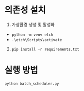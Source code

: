 # 의존성 설치

1. 가상환경 생성 및 활성화
- ```python -m venv etch``` 
- ```.\etch\Scripts\activate```
2. ```pip install -r requirements.txt```

# 실행 방법
```python batch_scheduler.py```